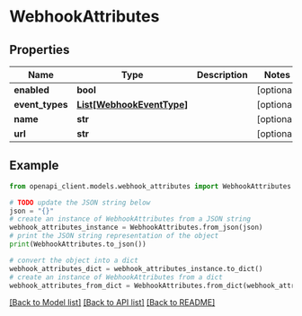 # WebhookAttributes


## Properties

Name | Type | Description | Notes
------------ | ------------- | ------------- | -------------
**enabled** | **bool** |  | [optional] 
**event_types** | [**List[WebhookEventType]**](WebhookEventType.md) |  | [optional] 
**name** | **str** |  | [optional] 
**url** | **str** |  | [optional] 

## Example

```python
from openapi_client.models.webhook_attributes import WebhookAttributes

# TODO update the JSON string below
json = "{}"
# create an instance of WebhookAttributes from a JSON string
webhook_attributes_instance = WebhookAttributes.from_json(json)
# print the JSON string representation of the object
print(WebhookAttributes.to_json())

# convert the object into a dict
webhook_attributes_dict = webhook_attributes_instance.to_dict()
# create an instance of WebhookAttributes from a dict
webhook_attributes_from_dict = WebhookAttributes.from_dict(webhook_attributes_dict)
```
[[Back to Model list]](../README.md#documentation-for-models) [[Back to API list]](../README.md#documentation-for-api-endpoints) [[Back to README]](../README.md)


